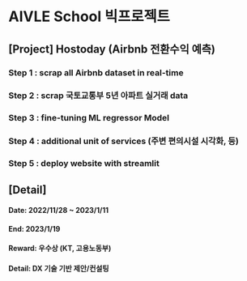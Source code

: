 # AIVLE School 빅프로젝트
## [Project] Hostoday (Airbnb 전환수익 예측)

### Step 1 : scrap all Airbnb dataset in real-time
### Step 2 : scrap 국토교통부 5년 아파트 실거래 data
### Step 3 : fine-tuning ML regressor Model
### Step 4 : additional unit of services (주변 편의시설 시각화, 등) 
### Step 5 : deploy website with streamlit

## [Detail]
#### Date: 2022/11/28 ~ 2023/1/11
#### End: 2023/1/19
#### Reward: 우수상 (KT, 고용노동부)
#### Detail: DX 기술 기반 제안/컨설팅
